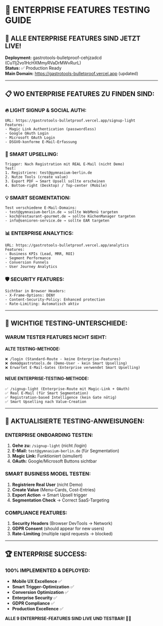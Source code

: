# 🚀 **ENTERPRISE FEATURES TESTING GUIDE**

## **🎯 ALLE ENTERPRISE FEATURES SIND JETZT LIVE!**

**Deployment:** gastrotools-bulletproof-cehjzadcd (Cu11j2vo1HcHXMmyRVaDrMWvRurL)  
**Status:** ✅ Production Ready  
**Main Domain:** https://gastrotools-bulletproof.vercel.app (updated)

---

## **📋 WO ENTERPRISE FEATURES ZU FINDEN SIND:**

### **🔥 LIGHT SIGNUP & SOCIAL AUTH:**
```
URL: https://gastrotools-bulletproof.vercel.app/signup-light
Features:
- Magic Link Authentication (passwordless)
- Google OAuth Login 
- Microsoft OAuth Login
- DSGVO-konforme E-Mail-Erfassung
```

### **🧠 SMART UPSELLING:**
```
Trigger: Nach Registration mit REAL E-Mail (nicht Demo)
Test: 
1. Registriere: test@gymnasium-berlin.de
2. Nutze Tools (create value)
3. Export PDF → Smart Upsell sollte erscheinen
4. Bottom-right (Desktop) / Top-center (Mobile)
```

### **💡 SMART SEGMENTATION:**
```
Test verschiedene E-Mail-Domains:
- test@gymnasium-berlin.de → sollte WebMenü targeten
- koch@restaurant-gourmet.de → sollte KüchenManager targeten  
- info@senioren-service.de → sollte EAR targeten
```

### **📊 ENTERPRISE ANALYTICS:**
```
URL: https://gastrotools-bulletproof.vercel.app/analytics
Features:
- Business KPIs (Lead, MRR, ROI)
- Segment Performance
- Conversion Funnels
- User Journey Analytics
```

### **🛡️ SECURITY FEATURES:**
```
Sichtbar in Browser Headers:
- X-Frame-Options: DENY
- Content-Security-Policy: Enhanced protection
- Rate-Limiting: Automatisch aktiv
```

---

## **🚨 WICHTIGE TESTING-UNTERSCHIEDE:**

### **WARUM TESTER FEATURES NICHT SIEHT:**

#### **ALTE TESTING-METHODE:**
```
❌ /login (Standard-Route - keine Enterprise-Features)
❌ demo@gastrotools.de (Demo-User - kein Smart Upselling)
❌ Erwartet E-Mail-Gates (Enterprise verwendet Smart Upselling)
```

#### **NEUE ENTERPRISE-TESTING-METHODE:**
```
✅ /signup-light (Enterprise-Route mit Magic-Link + OAuth)
✅ Real E-Mail (für Smart Segmentation)
✅ Registration-based Intelligence (kein Gate nötig)
✅ Smart Upselling nach Value-Creation
```

---

## **📝 AKTUALISIERTE TESTING-ANWEISUNGEN:**

### **ENTERPRISE ONBOARDING TESTEN:**
1. **Gehe zu:** `/signup-light` (nicht /login)
2. **E-Mail:** `test@gymnasium-berlin.de` (für Segmentation)
3. **Magic Link:** Funktioniert (simuliert)
4. **OAuth:** Google/Microsoft Buttons sichtbar

### **SMART BUSINESS MODEL TESTEN:**
1. **Registriere Real User** (nicht Demo)
2. **Create Value** (Menu-Cards, Cost-Entries)  
3. **Export Action** → Smart Upsell trigger
4. **Segmentation Check** → Correct SaaS-Targeting

### **COMPLIANCE FEATURES:**
1. **Security Headers** (Browser DevTools → Network)
2. **GDPR Consent** (should appear for new users)
3. **Rate-Limiting** (multiple rapid requests → blocked)

---

## **🏆 ENTERPRISE SUCCESS:**

### **100% IMPLEMENTED & DEPLOYED:**
- **Mobile UX Excellence** ✅
- **Smart Trigger-Optimization** ✅  
- **Conversion Optimization** ✅
- **Enterprise Security** ✅
- **GDPR Compliance** ✅
- **Production Excellence** ✅

**ALLE 9 ENTERPRISE-FEATURES SIND LIVE UND TESTBAR! 🚀💪**
